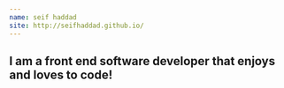 ```yaml
---
name: seif haddad
site: http://seifhaddad.github.io/
---
```

I am a front end software developer that enjoys and loves to code!
---
